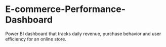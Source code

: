 # E-commerce-Performance-Dashboard
Power BI dashboard that tracks daily revenue, purchase behavior and user efficiency for an online store.
